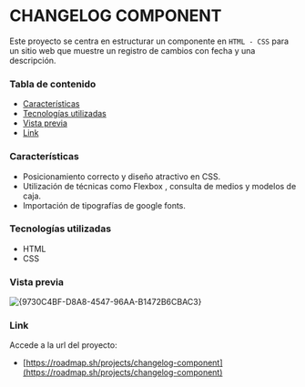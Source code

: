 # CHANGELOG COMPONENT

Este proyecto se centra en estructurar un componente en `HTML - CSS` para un sitio web que muestre un registro de cambios con fecha y una descripción.

### Tabla de contenido

- [Características](#Caracteristicas)
- [Tecnologías utilizadas](#Tecnologias-utilizadas)
- [Vista previa](#Vista-previa)
- [Link](#Link)

### Características

- Posicionamiento correcto y diseño atractivo en CSS.
- Utilización de técnicas como Flexbox , consulta de medios y modelos de caja.
- Importación de tipografías de google fonts.

### Tecnologías utilizadas

- HTML
- CSS

### Vista previa

![{9730C4BF-D8A8-4547-96AA-B1472B6CBAC3}](https://github.com/user-attachments/assets/37820b42-f088-4cb9-bbdb-f24e27a5640b)


### Link

Accede a la url del proyecto:

- [https://roadmap.sh/projects/changelog-component](https://roadmap.sh/projects/changelog-component)
